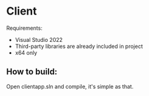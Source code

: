 # Client

Requirements:

 - Visual Studio 2022
 - Third-party libraries are already included in project
 - x64 only

## How to build:

Open clientapp.sln and compile, it's simple as that.

